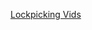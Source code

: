[Lockpicking Vids](https://www.youtube.com/watch?v=w5oaOx0aZ18&list=PLbKPIP1Z22Hc3CtqS1ThoQ3EVuFXo7tfS&pp=gAQB)